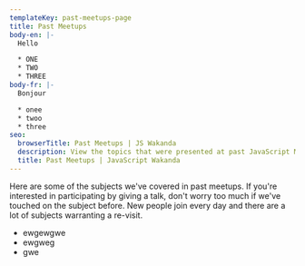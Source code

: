 ```yaml
---
templateKey: past-meetups-page
title: Past Meetups
body-en: |-
  Hello

  * ONE
  * TWO
  * THREE
body-fr: |-
  Bonjour

  * onee
  * twoo
  * three
seo:
  browserTitle: Past Meetups | JS Wakanda
  description: View the topics that were presented at past JavaScript Montreal meetups.
  title: Past Meetups | JavaScript Wakanda
---
```

Here are some of the subjects we've covered in past meetups. If you're interested in participating by giving a talk, don't worry too much if we've touched on the subject before. New people join every day and there are a lot of subjects warranting a re-visit.



* ewgewgwe
* ewgweg
* gwe
